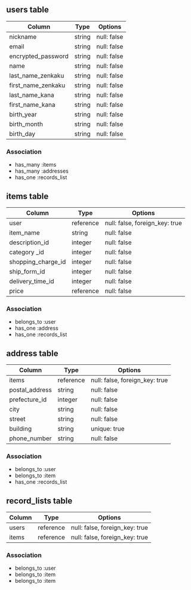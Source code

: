 ## users table

|Column            |Type       |Options     |
|------------------|-----------|------------|
|nickname          |string     |null: false |
|email             |string     |null: false |
|encrypted_password|string     |null: false |
|name              |string     |null: false |
|last_name_zenkaku |string     |null: false |
|first_name_zenkaku|string     |null: false |
|last_name_kana    |string     |null: false |
|first_name_kana   |string     |null: false |
|birth_year        |string     |null: false |
|birth_month       |string     |null: false |
|birth_day         |string     |null: false |


### Association
- has_many :items
- has_many :addresses
- has_one :records_list




## items table

|Column             |Type       |Options                        |
|-------------------|-----------|-------------------------------|
|user               |reference  |null: false, foreign_key: true |
|item_name          |string     |null: false                    |
|description_id     |integer    |null: false                    |
|category _id       |integer    |null: false                    |
|shopping_charge_id |integer    |null: false                    |
|ship_form_id       |integer    |null: false                    |
|delivery_time_id   |integer    |null: false                    |
|price              |reference  |null: false                    |


### Association
- belongs_to :user
- has_one :address
- has_one :records_list



## address table

|Column             |Type       |Options                        |
|-------------------|-----------|-------------------------------|
|items              |reference  |null: false, foreign_key: true |
|postal_address     |string     |null: false                    |
|prefecture_id      |integer    |null: false                    |
|city               |string     |null: false                    |
|street             |string     |null: false                    |
|building           |string     |unique: true                    |
|phone_number       |string     |null: false                    |

### Association
- belongs_to :user
- belongs_to :item
- has_one :records_list



## record_lists table

|Column             |Type       |Options                        |
|-------------------|-----------|-------------------------------|
|users              |reference  |null: false, foreign_key: true |
|items              |reference  |null: false, foreign_key: true |


### Association
- belongs_to :user
- belongs_to :item
- belongs_to :item
